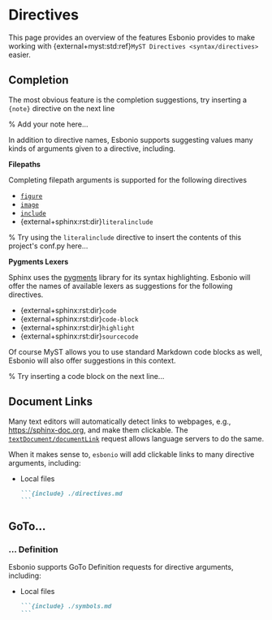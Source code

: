 # Directives

This page provides an overview of the features Esbonio provides to make working with {external+myst:std:ref}`MyST Directives <syntax/directives>` easier.

## Completion

The most obvious feature is the completion suggestions, try inserting a `{note}` directive on the next line

% Add your note here...

In addition to directive names, Esbonio supports suggesting values many kinds of arguments given to a directive, including.

**Filepaths**

Completing filepath arguments is supported for the following directives

- [`figure`](https://docutils.sourceforge.io/docs/ref/rst/directives.html#figure)
- [`image`](https://docutils.sourceforge.io/docs/ref/rst/directives.html#image)
- [`include`](https://docutils.sourceforge.io/docs/ref/rst/directives.html#image)
- {external+sphinx:rst:dir}`literalinclude`

% Try using the `literalinclude` directive to insert the contents of this project's conf.py here...

**Pygments Lexers**

Sphinx uses the [pygments](https://pygments.org/) library for its syntax highlighting.
Esbonio will offer the names of available lexers as suggestions for the following directives.

- {external+sphinx:rst:dir}`code`
- {external+sphinx:rst:dir}`code-block`
- {external+sphinx:rst:dir}`highlight`
- {external+sphinx:rst:dir}`sourcecode`

Of course MyST allows you to use standard Markdown code blocks as well, Esbonio will also offer suggestions in this context.

% Try inserting a code block on the next line...

## Document Links

Many text editors will automatically detect links to webpages, e.g., <https://sphinx-doc.org>, and make them clickable.
The [`textDocument/documentLink`](https://microsoft.github.io/language-server-protocol/specifications/lsp/3.17/specification/#textDocument_documentLink) request allows language servers to do the same.

When it makes sense to, `esbonio` will add clickable links to many directive arguments, including:

- Local files

  ````markdown
  ```{include} ./directives.md
  ```
  ````
## GoTo...

### ... Definition

Esbonio supports GoTo Definition requests for directive arguments, including:

- Local files

  ````markdown
  ```{include} ./symbols.md
  ```
  ````
